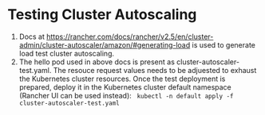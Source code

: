 # Testing Cluster Autoscaling
1. Docs at https://rancher.com/docs/rancher/v2.5/en/cluster-admin/cluster-autoscaler/amazon/#generating-load is used to generate load test cluster autoscaling.
2. The hello pod used in above docs is present as cluster-autoscaler-test.yaml. The resouce request values needs to be adjuested to exhaust the Kubernetes cluster resources. Once the test deployment is prepared, deploy it in the Kubernetes cluster default namespace (Rancher UI can be used instead):
``` kubectl -n default apply -f cluster-autoscaler-test.yaml```

